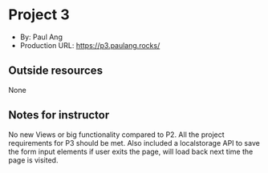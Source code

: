 # Project 3
+ By: Paul Ang
+ Production URL: <https://p3.paulang.rocks/>

## Outside resources
None 

## Notes for instructor
No new Views or big functionality compared to P2.
All the project requirements for P3 should be met.
Also included a localstorage API to save the form input elements if user exits the page, will load back next time the page is visited.